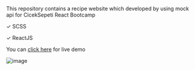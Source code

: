 This repository contains a recipe website which developed by using mock api for CicekSepeti React Bootcamp 


✓ SCSS

✓ ReactJS

You can [click here](https://ciceksepeti-assignment-3.netlify.app/) for live demo

![image](https://user-images.githubusercontent.com/56076939/135686796-3317b5bb-1bbc-4d52-9dfc-d62215dde6bb.png)


